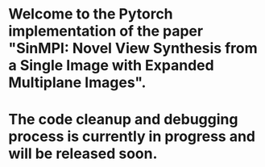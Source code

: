 # Welcome to the Pytorch implementation of the paper "SinMPI: Novel View Synthesis from a Single Image with Expanded Multiplane Images".
# The code cleanup and debugging process is currently in progress and will be released soon.
